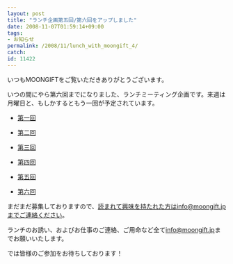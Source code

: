 ```yaml
---
layout: post
title: "ランチ企画第五回/第六回をアップしました"
date: 2008-11-07T01:59:14+09:00
tags: 
- お知らせ
permalink: /2008/11/lunch_with_moongift_4/
catch: 
id: 11422
---
```

いつもMOONGIFTをご覧いただきありがとうございます。

  

いつの間にやら第六回までになりました、ランチミーティング企画です。来週は月曜日と、もしかするともう一回が予定されています。

  

  
- [第一回](http://coolcoding.com/2008/10/lunch_with_moongift_1/)
  
  
- [第二回](http://coolcoding.com/2008/10/lunch_with_moongift_2/)
  
  
- [第三回](http://coolcoding.com/2008/10/lunch_with_moongift_3/)
  
  
- [第四回](http://coolcoding.com/2008/10/lunch_with_moongift_4/)
  
  
- [第五回](http://coolcoding.com/2008/10/lunch_with_moongift_5/)
  
  
- [第六回](http://coolcoding.com/2008/10/lunch_with_moongift_6/)
  
  

まだまだ募集しておりますので、読まれて興味を持たれた方はinfo@moongift.jpまでご連絡ください。

  

ランチのお誘い、およびお仕事のご連絡、ご用命など全て[info@moongift.jp](mailto:info@moongift.jp)までお願いいたします。

  

では皆様のご参加をお待ちしております！

  
